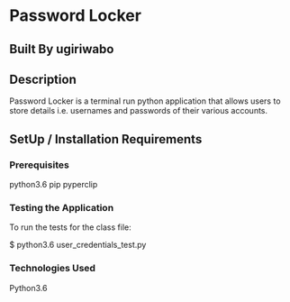 # Password Locker

## Built By ugiriwabo

## Description
Password Locker is a terminal run python application that allows users to store details i.e. usernames and passwords of their various accounts.

## SetUp / Installation Requirements

### Prerequisites
python3.6
pip
pyperclip

### Testing the Application

To run the tests for the class file:

  $ python3.6 user_credentials_test.py

### Technologies Used
Python3.6
